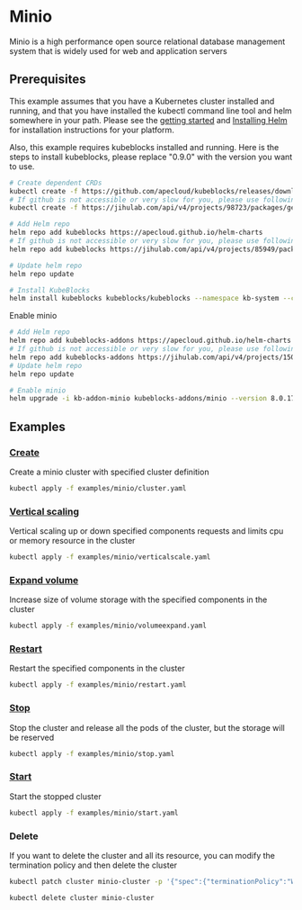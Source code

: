 # Minio

Minio is a high performance open source relational database management system that is widely used for web and application servers

## Prerequisites

This example assumes that you have a Kubernetes cluster installed and running, and that you have installed the kubectl command line tool and helm somewhere in your path. Please see the [getting started](https://kubernetes.io/docs/setup/)  and [Installing Helm](https://helm.sh/docs/intro/install/) for installation instructions for your platform.

Also, this example requires kubeblocks installed and running. Here is the steps to install kubeblocks, please replace "0.9.0" with the version you want to use.
```bash
# Create dependent CRDs
kubectl create -f https://github.com/apecloud/kubeblocks/releases/download/v0.9.0/kubeblocks_crds.yaml
# If github is not accessible or very slow for you, please use following command instead
kubectl create -f https://jihulab.com/api/v4/projects/98723/packages/generic/kubeblocks/v0.9.0/kubeblocks_crds.yaml

# Add Helm repo 
helm repo add kubeblocks https://apecloud.github.io/helm-charts
# If github is not accessible or very slow for you, please use following repo instead
helm repo add kubeblocks https://jihulab.com/api/v4/projects/85949/packages/helm/stable

# Update helm repo
helm repo update

# Install KubeBlocks
helm install kubeblocks kubeblocks/kubeblocks --namespace kb-system --create-namespace --version="0.9.0"
```
Enable minio
```bash
# Add Helm repo 
helm repo add kubeblocks-addons https://apecloud.github.io/helm-charts
# If github is not accessible or very slow for you, please use following repo instead
helm repo add kubeblocks-addons https://jihulab.com/api/v4/projects/150246/packages/helm/stable
# Update helm repo
helm repo update

# Enable minio 
helm upgrade -i kb-addon-minio kubeblocks-addons/minio --version 8.0.17 -n kb-system  
``` 

## Examples

### [Create](cluster.yaml) 
Create a minio cluster with specified cluster definition 
```bash
kubectl apply -f examples/minio/cluster.yaml
```

### [Vertical scaling](verticalscale.yaml)
Vertical scaling up or down specified components requests and limits cpu or memory resource in the cluster
```bash
kubectl apply -f examples/minio/verticalscale.yaml
```

### [Expand volume](volumeexpand.yaml)
Increase size of volume storage with the specified components in the cluster
```bash
kubectl apply -f examples/minio/volumeexpand.yaml
```

### [Restart](restart.yaml)
Restart the specified components in the cluster
```bash
kubectl apply -f examples/minio/restart.yaml
```

### [Stop](stop.yaml)
Stop the cluster and release all the pods of the cluster, but the storage will be reserved
```bash
kubectl apply -f examples/minio/stop.yaml
```

### [Start](start.yaml)
Start the stopped cluster
```bash
kubectl apply -f examples/minio/start.yaml
```

### Delete
If you want to delete the cluster and all its resource, you can modify the termination policy and then delete the cluster
```bash
kubectl patch cluster minio-cluster -p '{"spec":{"terminationPolicy":"WipeOut"}}' --type="merge"

kubectl delete cluster minio-cluster
```
